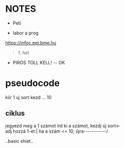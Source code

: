 # NOTES
- Peti

- labor a prog

https://infoc.eet.bme.hu

> *1. hét*

- PIROS TOLL KELL! -- OK

# pseudocode
kiir 1 uj sort kezd
...
10

## ciklus

jegyezd meg a 1 számot
írd ki a számot, kezdj új sort<-\
adj hozzá 1-et                  |
ha a szám <= 10, újra-----------/

..basic shiet..
